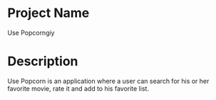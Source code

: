 # Project Name
Use Popcorngiy 

# Description
Use Popcorn is an application where a user can search for his or her favorite movie, rate it and add to his favorite list.
